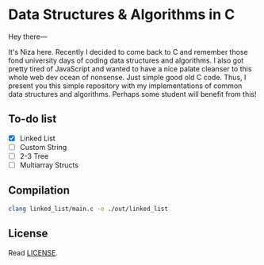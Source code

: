 # Data Structures & Algorithms in C

Hey there—

It's Niza here. Recently I decided to come back to C and remember those fond university days of coding data structures and algorithms. I also got pretty tired of JavaScript and wanted to have a nice palate cleanser to this whole web dev ocean of nonsense. Just simple good old C code. Thus, I present you this simple repository with my implementations of common data structures and algorithms. Perhaps some student will benefit from this!

## To-do list

- [x] Linked List
- [ ] Custom String
- [ ] 2-3 Tree
- [ ] Multiarray Structs

## Compilation

```sh
clang linked_list/main.c -o ./out/linked_list
```

## License

Read [LICENSE](./LICENSE).
